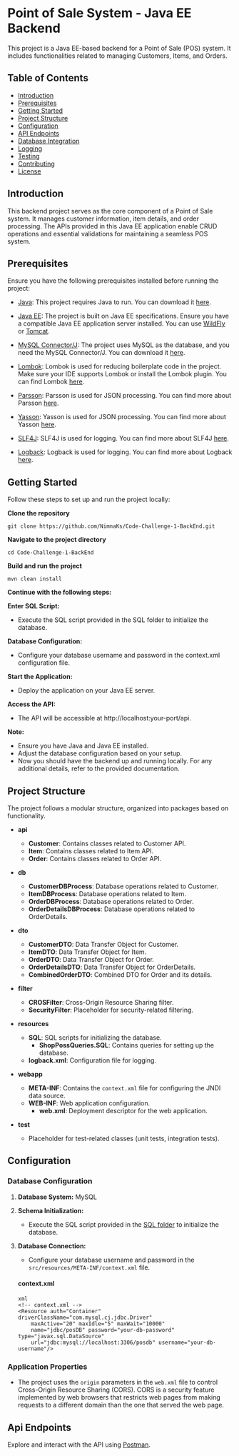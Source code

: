 # Point of Sale System - Java EE Backend

This project is a Java EE-based backend for a Point of Sale (POS) system. It includes functionalities related to managing Customers, Items, and Orders.

## Table of Contents

- [Introduction](#introduction)
- [Prerequisites](#prerequisites)
- [Getting Started](#getting-started)
- [Project Structure](#project-structure)
- [Configuration](#configuration)
- [API Endpoints](#api-endpoints)
- [Database Integration](#database-integration)
- [Logging](#logging)
- [Testing](#testing)
- [Contributing](#contributing)
- [License](#license)

## Introduction

This backend project serves as the core component of a Point of Sale system. It manages customer information, item details, and order processing. The APIs provided in this Java EE application enable CRUD operations and essential validations for maintaining a seamless POS system.

## Prerequisites

Ensure you have the following prerequisites installed before running the project:

- [Java](https://www.oracle.com/java/technologies/javase-downloads.html): This project requires Java to run. You can download it [here](https://www.oracle.com/java/technologies/javase-downloads.html).

- [Java EE](https://jakarta.ee/specifications/): The project is built on Java EE specifications. Ensure you have a compatible Java EE application server installed. You can use [WildFly](https://wildfly.org/) or [Tomcat](http://tomcat.apache.org/).

- [MySQL Connector/J](https://dev.mysql.com/downloads/connector/j/): The project uses MySQL as the database, and you need the MySQL Connector/J. You can download it [here](https://dev.mysql.com/downloads/connector/j/).

- [Lombok](https://projectlombok.org/): Lombok is used for reducing boilerplate code in the project. Make sure your IDE supports Lombok or install the Lombok plugin. You can find Lombok [here](https://projectlombok.org/).

- [Parsson](https://projects.eclipse.org/projects/technology.parsson): Parsson is used for JSON processing. You can find more about Parsson [here](https://projects.eclipse.org/projects/technology.parsson).

- [Yasson](https://eclipse-ee4j.github.io/yasson/): Yasson is used for JSON processing. You can find more about Yasson [here](https://eclipse-ee4j.github.io/yasson/).

- [SLF4J](http://www.slf4j.org/): SLF4J is used for logging. You can find more about SLF4J [here](http://www.slf4j.org/).

- [Logback](http://logback.qos.ch/): Logback is used for logging. You can find more about Logback [here](http://logback.qos.ch/).

## Getting Started

Follow these steps to set up and run the project locally:

**Clone the repository**
```
git clone https://github.com/NimnaKs/Code-Challenge-1-BackEnd.git
```

**Navigate to the project directory**
```
cd Code-Challenge-1-BackEnd
```

**Build and run the project**
```
mvn clean install
```

**Continue with the following steps:**

  **Enter SQL Script:**

  - Execute the SQL script provided in the SQL folder to initialize the database.
    
  **Database Configuration:**

  - Configure your database username and password in the context.xml configuration file.

  **Start the Application:**

  - Deploy the application on your Java EE server.
  
  **Access the API:**

  - The API will be accessible at http://localhost:your-port/api.

**Note:**

 - Ensure you have Java and Java EE installed.
 - Adjust the database configuration based on your setup.
 - Now you should have the backend up and running locally. For any additional details, refer to the provided documentation.

## Project Structure

The project follows a modular structure, organized into packages based on functionality.

- **api**
  - **Customer**: Contains classes related to Customer API.
  - **Item**: Contains classes related to Item API.
  - **Order**: Contains classes related to Order API.

- **db**
  - **CustomerDBProcess**: Database operations related to Customer.
  - **ItemDBProcess**: Database operations related to Item.
  - **OrderDBProcess**: Database operations related to Order.
  - **OrderDetailsDBProcess**: Database operations related to OrderDetails.

- **dto**
  - **CustomerDTO**: Data Transfer Object for Customer.
  - **ItemDTO**: Data Transfer Object for Item.
  - **OrderDTO**: Data Transfer Object for Order.
  - **OrderDetailsDTO**: Data Transfer Object for OrderDetails.
  - **CombinedOrderDTO**: Combined DTO for Order and its details.

- **filter**
  - **CROSFilter**: Cross-Origin Resource Sharing filter.
  - **SecurityFilter**: Placeholder for security-related filtering.

- **resources**
  - **SQL**: SQL scripts for initializing the database.
    - **ShopPossQueries.SQL**: Contains queries for setting up the database.
  - **logback.xml**: Configuration file for logging.

- **webapp**
  - **META-INF**: Contains the `context.xml` file for configuring the JNDI data source.
  - **WEB-INF**: Web application configuration.
    - **web.xml**: Deployment descriptor for the web application.

- **test**
  - Placeholder for test-related classes (unit tests, integration tests).

## Configuration

### Database Configuration

1. **Database System:** MySQL
2. **Schema Initialization:**
   - Execute the SQL script provided in the [SQL folder](/src/resources/SQL/ShopPossQueries.SQL) to initialize the database.

3. **Database Connection:**
   - Configure your database username and password in the `src/resources/META-INF/context.xml` file.
     
   #### context.xml

    ```
    xml
    <!-- context.xml -->
    <Resource auth="Container" driverClassName="com.mysql.cj.jdbc.Driver"
        maxActive="20" maxIdle="5" maxWait="10000"
        name="jdbc/posDB" password="your-db-password" type="javax.sql.DataSource"
        url="jdbc:mysql://localhost:3306/posdb" username="your-db-username"/>
    ```

### Application Properties

   - The project uses the `origin` parameters in the `web.xml` file to control Cross-Origin Resource Sharing (CORS). CORS is a security feature implemented by web browsers that restricts web pages from making requests to a different domain than the one that served the web page.

## Api Endpoints

Explore and interact with the API using [Postman](https://www.postman.com/avionics-astronaut-49946802/workspace/javaee-backend-poss/collection/30946779-5b7337a2-5621-48ce-ab63-12fe190b5860?action=share&creator=30946779).

    





